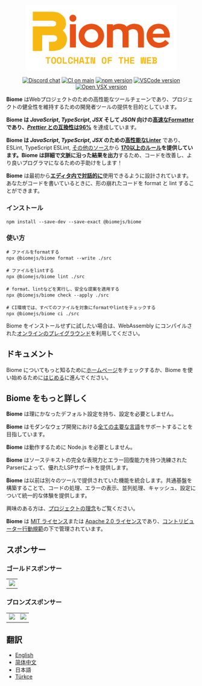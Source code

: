 <p align="center">
    <img alt="Biome - Toolchain of the web"
         src="https://raw.githubusercontent.com/biomejs/resources/main/biome-logo-slogan.svg"
         width="400">
</p>

<div align="center">

[![Discord chat][discord-badge]][discord-url]
[![CI on main][ci-badge]][ci-url]
[![npm version][npm-badge]][npm-url]
[![VSCode version][vscode-badge]][vscode-url]
[![Open VSX version][open-vsx-badge]][open-vsx-url]

[discord-badge]: https://badgen.net/discord/online-members/BypW39g6Yc?icon=discord&label=discord&color=green
[discord-url]: https://discord.gg/BypW39g6Yc
[ci-badge]: https://github.com/biomejs/biome/actions/workflows/main.yml/badge.svg
[ci-url]: https://github.com/biomejs/biome/actions/workflows/main.yml
[npm-badge]: https://badgen.net/npm/v/@biomejs/biome?icon=npm&color=green&label=%40biomejs%2Fbiome
[npm-url]: https://www.npmjs.com/package/@biomejs/biome/v/latest
[vscode-badge]: https://badgen.net/vs-marketplace/v/biomejs.biome?label=vscode&icon=visualstudio&color=green
[vscode-url]: https://marketplace.visualstudio.com/items?itemName=biomejs.biome
[open-vsx-badge]: https://badgen.net/open-vsx/version/biomejs/biome?label=open-vsx&color=green
[open-vsx-url]: https://open-vsx.org/extension/biomejs/biome

</div>

**Biome** はWebプロジェクトのための高性能なツールチェーンであり、プロジェクトの健全性を維持するための開発者ツールの提供を目的としています。

**Biome は _JavaScript_, _TypeScript_, _JSX_ そして _JSON_ 向けの[高速なFormatter](./benchmark#formatting)**であり、**[_Prettier_ との互換性は96%](https://console.algora.io/challenges/prettier)** を達成しています。

**Biome は _JavaScript_, _TypeScript_, _JSX_ のための[高性能なLinter](https://github.com/biomejs/biome/tree/main/benchmark#linting)** であり、ESLint, TypeScript ESLint, [その他のソース](https://github.com/biomejs/biome/discussions/3)から **[170以上のルール](https://biomejs.dev/linter/rules/)**を提供しています。Biome は**詳細で文脈に沿った結果を出力**するため、コードを改善し、より良いプログラマになるための手助けをします！

**Biome** は最初から[**エディタ内で対話的に**](https://biomejs.dev/ja/guides/integrate-in-editor/)使用できるように設計されています。
あなたがコードを書いているときに、形の崩れたコードを format と lint することができます。

### インストール

```shell
npm install --save-dev --save-exact @biomejs/biome
```

### 使い方

```shell
# ファイルをformatする
npx @biomejs/biome format --write ./src

# ファイルをlintする
npx @biomejs/biome lint ./src

# format、lintなどを実行し、安全な提案を適用する
npx @biomejs/biome check --apply ./src

# CI環境では、すべてのファイルを対象にformatやlintをチェックする
npx @biomejs/biome ci ./src
```

Biome をインストールせずに試したい場合は、WebAssembly にコンパイルされた[オンラインのプレイグラウンド](https://biomejs.dev/playground/)を利用してください。

## ドキュメント

Biome についてもっと知るために[ホームページ][biomejs]をチェックするか、Biome を使い始めるために[はじめる](getting-started)に進んでください。

## Biome をもっと詳しく

**Biome** は理にかなったデフォルト設定を持ち、設定を必要としません。

**Biome** はモダンなウェブ開発における[全ての主要な言語][language-support]をサポートすることを目指しています。

**Biome** は動作するために Node.js を必要としません。

**Biome** はソーステキストの完全な表現力とエラー回復能力を持つ洗練されたParserによって、優れたLSPサポートを提供します。

**Biome** は以前は別々のツールで提供されていた機能を統合します。共通基盤を構築することで、コードの処理、エラーの表示、並列処理、キャッシュ、設定について統一的な体験を提供します。

興味のある方は、[プロジェクトの理念][biome-philosophy]もご覧ください。

**Biome** は [MIT ライセンス](https://github.com/biomejs/biome/tree/main/LICENSE-MIT)または [Apache 2.0 ライセンス](https://github.com/biomejs/biome/tree/main/LICENSE-APACHE)であり、[コントリビューター行動規範](https://github.com/biomejs/biome/tree/main/CODE_OF_CONDUCT.md)の下で管理されています。

## スポンサー

### ゴールドスポンサー

<table>
  <tbody>
    <tr>
      <td align="center" valign="middle">
        <a href="https://shiguredo.jp/" target="_blank"><img src="https://shiguredo.jp/official_shiguredo_logo.svg" height="120"></a>
      </td>
    </tr>
  </tbody>
</table>

### ブロンズスポンサー

<table>
  <tbody>
    <tr>
      <td align="center" valign="middle">
        <a href="https://www.kanamekey.com" target="_blank"><img src="https://images.opencollective.com/kaname/d15fd98/logo/256.png?height=80" width="80"></a>
      </td>
      <td align="center" valign="middle">
        <a href="https://nanabit.dev/" target="_blank"><img src="https://images.opencollective.com/nanabit/d15fd98/logo/256.png?height=80" width="80"></a>
      </td>
    </tr>
  </tbody>
</table>

## 翻訳

- [English](./README.md)
- [简体中文](./README.zh-CN.md)
- 日本語
- [Türkçe](./README.tr.md)

[biomejs]: https://biomejs.dev/ja/
[biome-philosophy]: https://biomejs.dev/ja/internals/philosophy/
[language-support]: https://biomejs.dev/ja/internals/language-support/
